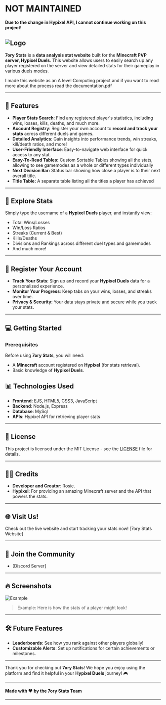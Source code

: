 
# NOT MAINTAINED
**Due to the change in Hypixel API, I cannot continue working on this project!**

![Logo](http://url/to/https://github.com/girlier/7oryStats/Logo.webp)
---

**7ory Stats** is a **data analysis stat website** built for the **Minecraft PVP server, Hypixel Duels**. This website allows users to easily search up any player registered on the server and view detailed stats for their gameplay in various duels modes.

I made this website as an A level Computing project and if you want to read more about the process read the documentation.pdf

---

## 🚀 Features

- **Player Stats Search**: Find any registered player's statistics, including wins, losses, kills, deaths, and much more.
- **Account Registry**: Register your own account to **record and track your stats** across different duels and games.
- **Detailed Analytics**: Gain insights into performance trends, win streaks, kill/death ratios, and more!
- **User-Friendly Interface**: Easy-to-navigate web interface for quick access to any stat.
- **Easy-To-Read Tables:** Custom Sortable Tables showing all the stats, allowing to see gamemodes as a whole or different types individually 
- **Next Division Bar:** Status bar showing how close a player is to their next overall title. 
- **Title Table:** A separate table listing all the titles a player has achieved 

---

## 🔎 Explore Stats

Simply type the username of a **Hypixel Duels** player, and instantly view:

- Total Wins/Losses
- Win/Loss Ratios
- Streaks (Current & Best)
- Kills/Deaths
- Divisions and Rankings across different duel types and gamemodes
- And much more!

---

## 📝 Register Your Account

- **Track Your Stats**: Sign up and record your **Hypixel Duels** data for a personalized experience.
- **Monitor Your Progress**: Keep tabs on your wins, losses, and streaks over time.
- **Privacy & Security**: Your data stays private and secure while you track your stats.

---

## 💻 Getting Started

### Prerequisites

Before using **7ory Stats**, you will need:

- A **Minecraft** account registered on **Hypixel** (for stats retrieval).
- Basic knowledge of **Hypixel Duels**.

## 📊 Technologies Used

- **Frontend**: EJS, HTML5, CSS3, JavaScript
- **Backend**: Node.js, Express
- **Database**: MySql
- **APIs**: Hypixel API for retrieving player stats

---

## 🎨 License

This project is licensed under the MIT License - see the [LICENSE](LICENSE) file for details.

---

## 🧑‍💻 Credits

- **Developer and Creator**: Rosie.
- **Hypixel**: For providing an amazing Minecraft server and the API that powers the stats.

---

## 🌐 Visit Us!

Check out the live website and start tracking your stats now! [7ory Stats Website] 

---

## 💬 Join the Community

- [Discord Server] 

---

## 🔥 Screenshots

![Example](http://url/to/https://github.com/girlier/7oryStats/StatPageExample.webp)

> Example: Here is how the stats of a player might look!

---

## 🛠️ Future Features

- **Leaderboards**: See how you rank against other players globally!
- **Customizable Alerts**: Set up notifications for certain achievements or milestones.

---

Thank you for checking out **7ory Stats**! We hope you enjoy using the platform and find it helpful in your **Hypixel Duels** journey! 🎮

---

#### Made with ❤️ by the 7ory Stats Team
****
